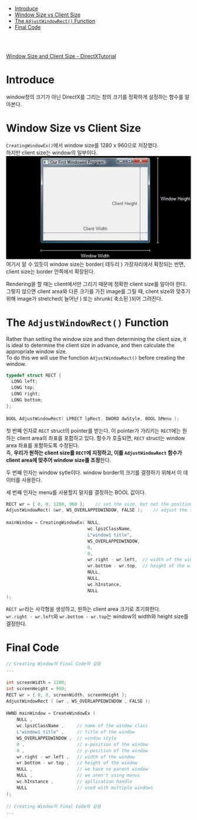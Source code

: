 - [Introduce](#introduce)
- [Window Size vs Client Size](#window-size-vs-client-size)
- [The `AdjustWindowRect()` Function](#the-adjustwindowrect-function)
- [Final Code](#final-code)

<br><br>

[Window Size and Client Size - DirectXTutorial](http://www.directxtutorial.com/Lesson.aspx?lessonid=11-1-4)   

# Introduce
window창의 크기가 아닌 DirectX를 그리는 창의 크기를 정확하게 설정하는 함수를 알아본다.   

# Window Size vs Client Size
`CreatingWindowEx()`에서 window size를 1280 x 960으로 저장했다.   
하지만 client size는 window의 일부이다.   
![alt text](Images/WindowSize_ClientSize/window_client_size.png)   
여기서 알 수 있듯이 window size는 border( 테두리 ) 가장자리에서 확장되는 반면, client size는 border 안쪽에서 확장된다.   

Rendering을 할 때는 client에서만 그리기 때문에 정확한 client size를 알아야 한다.   
그렇지 않으면 client area와 다른 크기를 가진 image를 그릴 때, client size와 맞추기 위해 image가 stretched( 늘어난 ) 또는 shrunk( 축소된 )되어 그려진다.   

# The `AdjustWindowRect()` Function
Rather than setting the window size and then determining the client size, it is ideal to determine the client size in advance, and then calculate the appropriate window size.   
To do this we will use the function `AdjustWindowRect()` before creating the window.   
```cpp
typedef struct RECT {
  LONG left;
  LONG top;
  LONG right;
  LONG bottom;
};

BOOL AdjustWindowRect( LPRECT lpRect, DWORD dwStyle, BOOL bMenu );
```
첫 번째 인자로 `RECT` struct의 pointer를 받는다. 이 pointer가 가리키는 `RECT`에는 원하는 client area의 좌표를 포함하고 있다. 함수가 호출되면, `RECT` struct는 window area 좌표를 포함하도록 수정된다.   
즉, **우리가 원하는 client size를 `RECT`에 지정하고, 이를 `AdjustWindowRect` 함수가 client area에 맞추어 window size를 조정**한다.   

두 번째 인자는 window sytle이다. window border의 크기를 결정하기 위해서 이 데이터를 사용한다.   

세 번째 인자는 menu를 사용할지 말지를 결정하는 BOOL 값이다.   
```cpp
RECT wr = { 0, 0, 1280, 960 };    // set the size, but not the position
AdjustWindowRect( &wr, WS_OVERLAPPEDWINDOW, FALSE );    // adjust the size

mainWindow = CreatingWindowEx( NULL, 
                               wc.lpszClassName,
                               L"window1 title",
                               WS_OVERLAPPEDWINDOW,
                               0,
                               0,
                               wr.right - wr.left,  // width of the window
                               wr.bottom - wr.top,  // height of the window
                               NULL,
                               NULL,
                               wc.hInstance,
                               NULL
);
```
`RECT wr`라는 사각형을 생성하고, 원하는 client area 크기로 초기화한다.   
`wr.right - wr.left`와 `wr.bottom - wr.top`는 window의 width와 height size를 결정한다.   


# Final Code
```cpp
// Creating Window의 Final Code와 같음
...

int screenWidth = 1280;
int screenHeight = 960;
RECT wr = { 0, 0, screenWidth, screenHeight };
AdjustWindowRect ( &wr , WS_OVERLAPPEDWINDOW , FALSE );

HWND mainWindow = CreateWindowEx ( 
	NULL ,
	wc.lpszClassName ,     // name of the window class
	L"window1 title" ,     // title of the window
	WS_OVERLAPPEDWINDOW ,  // window style
	0 ,                    // x-position of the window
	0 ,                    // y-position of the window
	wr.right - wr.left ,   // width of the window
	wr.bottom - wr.top ,   // height of the window
	NULL ,                 // we have no parent window
	NULL ,                 // we aren't using menus
	wc.hInstance ,         // apllication handle
	NULL				   // used with multiple windows
);

// Creating Window의 Final Code와 같음
...
```